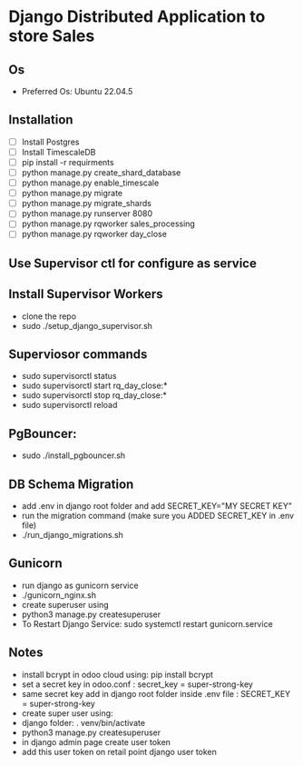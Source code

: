 #  Django Distributed  Application to store Sales
## Os
- Preferred Os: Ubuntu 22.04.5
##  Installation
- [ ] Install Postgres
- [ ] Install TimescaleDB
- [ ] pip install -r requirments
- [ ] python manage.py create_shard_database
- [ ] python manage.py enable_timescale
- [ ] python manage.py migrate
- [ ] python manage.py migrate_shards
- [ ] python manage.py runserver 8080
- [ ] python manage.py rqworker sales_processing
- [ ] python manage.py rqworker day_close

## Use Supervisor ctl for configure as service

## Install Supervisor Workers

- clone the repo
- sudo ./setup_django_supervisor.sh


## Superviosor commands
- sudo supervisorctl status
- sudo supervisorctl start rq_day_close:*
- sudo supervisorctl stop rq_day_close:*
- sudo supervisorctl reload


## PgBouncer:
- sudo ./install_pgbouncer.sh

## DB Schema Migration
- add .env in django root folder and add SECRET_KEY="MY SECRET KEY"
- run the migration command (make sure you ADDED SECRET_KEY in .env file)
- ./run_django_migrations.sh
## Gunicorn
- run django as gunicorn service
- ./gunicorn_nginx.sh
- create superuser using 
- python3 manage.py createsuperuser
- To Restart Django Service: sudo systemctl restart gunicorn.service

## Notes
- install bcrypt in odoo cloud using: pip install bcrypt
- set a secret key in odoo.conf : secret_key = super-strong-key
- same secret key add in django root folder inside .env file : SECRET_KEY = super-strong-key
- create super user using: 
- django folder: . venv/bin/activate
- python3 manage.py createsuperuser
- in django admin page create user token
- add this user token on retail point django user token